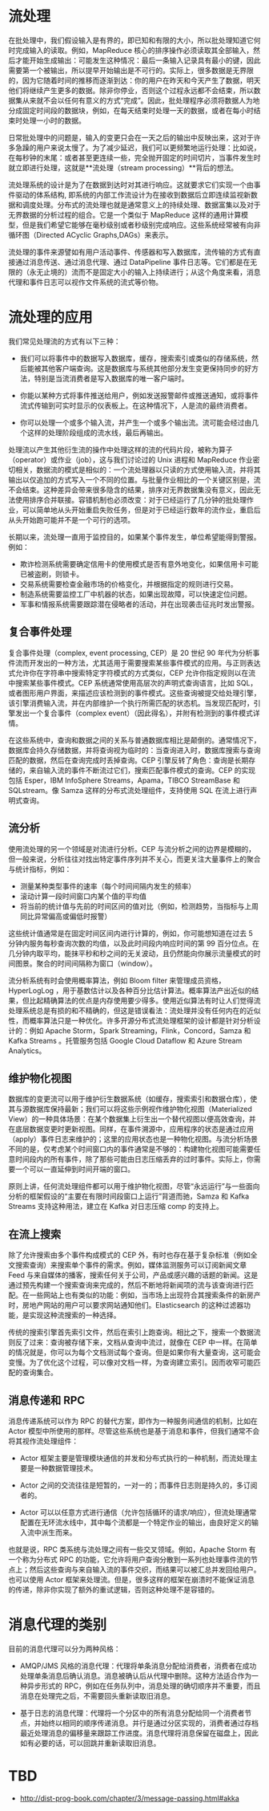 # 流处理

在批处理中，我们假设输入是有界的，即已知和有限的大小，所以批处理知道它何时完成输入的读取。例如，MapReduce 核心的排序操作必须读取其全部输入，然后才能开始生成输出：可能发生这种情况：最后一条输入记录具有最小的键，因此需要第一个被输出，所以提早开始输出是不可行的。实际上，很多数据是无界限的，因为它随着时间的推移而逐渐到达：你的用户在昨天和今天产生了数据，明天他们将继续产生更多的数据。除非你停业，否则这个过程永远都不会结束，所以数据集从来就不会以任何有意义的方式“完成”。因此，批处理程序必须将数据人为地分成固定时间段的数据块，例如，在每天结束时处理一天的数据，或者在每小时结束时处理一小时的数据。

日常批处理中的问题是，输入的变更只会在一天之后的输出中反映出来，这对于许多急躁的用户来说太慢了。为了减少延迟，我们可以更频繁地运行处理：比如说，在每秒钟的末尾：或者甚至更连续一些，完全抛开固定的时间切片，当事件发生时就立即进行处理，这就是**流处理（stream processing）**背后的想法。

流处理系统的设计是为了在数据到达时对其进行响应。这就要求它们实现一个由事件驱动的体系结构, 即系统的内部工作流设计为在接收到数据后立即连续监视新数据和调度处理。分布式的流处理也就是通常意义上的持续处理、数据富集以及对于无界数据的分析过程的组合。它是一个类似于 MapReduce 这样的通用计算模型，但是我们希望它能够在毫秒级别或者秒级别完成响应。这些系统经常被有向非循环图（Directed ACyclic Graphs,DAGs）来表示。

流处理的事件来源譬如有用户活动事件、传感器和写入数据库，流传输的方式有直接通过消息传送、通过消息代理、通过 DataPipeline 事件日志等。它们都是在无限的（永无止境的）流而不是固定大小的输入上持续进行；从这个角度来看，消息代理和事件日志可以视作文件系统的流式等价物。

# 流处理的应用

我们常见处理流的方式有以下三种：

- 我们可以将事件中的数据写入数据库，缓存，搜索索引或类似的存储系统，然后能被其他客户端查询。这是数据库与系统其他部分发生变更保持同步的好方法，特别是当流消费者是写入数据库的唯一客户端时。

- 你能以某种方式将事件推送给用户，例如发送报警邮件或推送通知，或将事件流式传输到可实时显示的仪表板上。在这种情况下，人是流的最终消费者。

- 你可以处理一个或多个输入流，并产生一个或多个输出流。流可能会经过由几个这样的处理阶段组成的流水线，最后再输出。

处理流以产生其他衍生流的操作中处理这样的流的代码片段，被称为算子（operator）或作业（job），这与我们讨论过的 Unix 进程和 MapReduce 作业密切相关，数据流的模式是相似的：一个流处理器以只读的方式使用输入流，并将其输出以仅追加的方式写入一个不同的位置。与批量作业相比的一个关键区别是，流不会结束。这种差异会带来很多隐含的结果，排序对无界数据集没有意义，因此无法使用排序合并联接。容错机制也必须改变：对于已经运行了几分钟的批处理作业，可以简单地从头开始重启失败任务，但是对于已经运行数年的流作业，重启后从头开始跑可能并不是一个可行的选项。

长期以来，流处理一直用于监控目的，如果某个事件发生，单位希望能得到警报。例如：

- 欺诈检测系统需要确定信用卡的使用模式是否有意外地变化，如果信用卡可能已被盗刷，则锁卡。
- 交易系统需要检查金融市场的价格变化，并根据指定的规则进行交易。
- 制造系统需要监控工厂中机器的状态，如果出现故障，可以快速定位问题。
- 军事和情报系统需要跟踪潜在侵略者的活动，并在出现袭击征兆时发出警报。

## 复合事件处理

复合事件处理（complex, event processing, CEP）是 20 世纪 90 年代为分析事件流而开发出的一种方法，尤其适用于需要搜索某些事件模式的应用。与正则表达式允许你在字符串中搜索特定字符模式的方式类似，CEP 允许你指定规则以在流中搜索某些事件模式。CEP 系统通常使用高层次的声明式查询语言，比如 SQL，或者图形用户界面，来描述应该检测到的事件模式。这些查询被提交给处理引擎，该引擎消费输入流，并在内部维护一个执行所需匹配的状态机。当发现匹配时，引擎发出一个复合事件（complex event）（因此得名），并附有检测到的事件模式详情。

在这些系统中，查询和数据之间的关系与普通数据库相比是颠倒的。通常情况下，数据库会持久存储数据，并将查询视为临时的：当查询进入时，数据库搜索与查询匹配的数据，然后在查询完成时丢掉查询。CEP 引擎反转了角色：查询是长期存储的，来自输入流的事件不断流过它们，搜索匹配事件模式的查询。CEP 的实现包括 Esper，IBM InfoSphere Streams，Apama，TIBCO StreamBase 和 SQLstream。像 Samza 这样的分布式流处理组件，支持使用 SQL 在流上进行声明式查询。

## 流分析

使用流处理的另一个领域是对流进行分析。CEP 与流分析之间的边界是模糊的，但一般来说，分析往往对找出特定事件序列并不关心，而更关注大量事件上的聚合与统计指标，例如：

- 测量某种类型事件的速率（每个时间间隔内发生的频率）
- 滚动计算一段时间窗口内某个值的平均值
- 将当前的统计值与先前的时间区间的值对比（例如，检测趋势，当指标与上周同比异常偏高或偏低时报警）

这些统计值通常是在固定时间区间内进行计算的，例如，你可能想知道在过去 5 分钟内服务每秒查询次数的均值，以及此时间段内响应时间的第 99 百分位点。在几分钟内取平均，能抹平秒和秒之间的无关波动，且仍然能向你展示流量模式的时间图景。聚合的时间间隔称为窗口（window）。

流分析系统有时会使用概率算法，例如 Bloom filter 来管理成员资格，HyperLogLog ，用于基数估计以及各种百分比估计算法。概率算法产出近似的结果，但比起精确算法的优点是内存使用要少得多。使用近似算法有时让人们觉得流处理系统总是有损的和不精确的，但这是错误看法：流处理并没有任何内在的近似性，而概率算法只是一种优化。许多开源分布式流处理框架的设计都是针对分析设计的：例如 Apache Storm，Spark Streaming，Flink，Concord，Samza 和 Kafka Streams 。托管服务包括 Google Cloud Dataflow 和 Azure Stream Analytics。

## 维护物化视图

数据库的变更流可以用于维护衍生数据系统（如缓存，搜索索引和数据仓库），使其与源数据库保持最新；我们可以将这些示例视作维护物化视图（Materialized View）的一种具体场景：在某个数据集上衍生出一个替代视图以便高效查询，并在底层数据变更时更新视图。同样，在事件溯源中，应用程序的状态是通过应用（apply）事件日志来维护的；这里的应用状态也是一种物化视图。与流分析场景不同的是，仅考虑某个时间窗口内的事件通常是不够的：构建物化视图可能需要任意时间段内的所有事件，除了那些可能由日志压缩丢弃的过时事件。实际上，你需要一个可以一直延伸到时间开端的窗口。

原则上讲，任何流处理组件都可以用于维护物化视图，尽管“永远运行”与一些面向分析的框架假设的“主要在有限时间段窗口上运行”背道而驰，Samza 和 Kafka Streams 支持这种用法，建立在 Kafka 对日志压缩 comp 的支持上。

## 在流上搜索

除了允许搜索由多个事件构成模式的 CEP 外，有时也存在基于复杂标准（例如全文搜索查询）来搜索单个事件的需求。例如，媒体监测服务可以订阅新闻文章 Feed 与来自媒体的播客，搜索任何关于公司，产品或感兴趣的话题的新闻。这是通过预先构建一个搜索查询来完成的，然后不断地将新闻项的流与该查询进行匹配。在一些网站上也有类似的功能：例如，当市场上出现符合其搜索条件的新房产时，房地产网站的用户可以要求网站通知他们。Elasticsearch 的这种过滤器功能，是实现这种流搜索的一种选择。

传统的搜索引擎首先索引文件，然后在索引上跑查询。相比之下，搜索一个数据流则反了过来：查询被存储下来，文档从查询中流过，就像在 CEP 中一样。在简单的情况就是，你可以为每个文档测试每个查询。但是如果你有大量查询，这可能会变慢。为了优化这个过程，可以像对文档一样，为查询建立索引。因而收窄可能匹配的查询集合。

## 消息传递和 RPC

消息传递系统可以作为 RPC 的替代方案，即作为一种服务间通信的机制，比如在 Actor 模型中所使用的那样。尽管这些系统也是基于消息和事件，但我们通常不会将其视作流处理组件：

- Actor 框架主要是管理模块通信的并发和分布式执行的一种机制，而流处理主要是一种数据管理技术。

- Actor 之间的交流往往是短暂的，一对一的；而事件日志则是持久的，多订阅者的。

- Actor 可以以任意方式进行通信（允许包括循环的请求/响应），但流处理通常配置在无环流水线中，其中每个流都是一个特定作业的输出，由良好定义的输入流中派生而来。

也就是说，RPC 类系统与流处理之间有一些交叉领域。例如，Apache Storm 有一个称为分布式 RPC 的功能，它允许将用户查询分散到一系列也处理事件流的节点上；然后这些查询与来自输入流的事件交织，而结果可以被汇总并发回给用户。也可以使用 Actor 框架来处理流。但是，很多这样的框架在崩溃时不能保证消息的传递，除非你实现了额外的重试逻辑，否则这种处理不是容错的。

# 消息代理的类别

目前的消息代理可以分为两种风格：

- AMQP/JMS 风格的消息代理：代理将单条消息分配给消费者，消费者在成功处理单条消息后确认消息。消息被确认后从代理中删除。这种方法适合作为一种异步形式的 RPC，例如在任务队列中，消息处理的确切顺序并不重要，而且消息在处理完之后，不需要回头重新读取旧消息。

- 基于日志的消息代理：代理将一个分区中的所有消息分配给同一个消费者节点，并始终以相同的顺序传递消息。并行是通过分区实现的，消费者通过存档最近处理消息的偏移量来跟踪工作进度。消息代理将消息保留在磁盘上，因此如有必要的话，可以回跳并重新读取旧消息。

# TBD

- http://dist-prog-book.com/chapter/3/message-passing.html#akka
